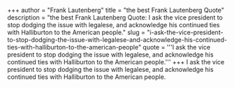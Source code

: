 +++
author = "Frank Lautenberg"
title = "the best Frank Lautenberg Quote"
description = "the best Frank Lautenberg Quote: I ask the vice president to stop dodging the issue with legalese, and acknowledge his continued ties with Halliburton to the American people."
slug = "i-ask-the-vice-president-to-stop-dodging-the-issue-with-legalese-and-acknowledge-his-continued-ties-with-halliburton-to-the-american-people"
quote = '''I ask the vice president to stop dodging the issue with legalese, and acknowledge his continued ties with Halliburton to the American people.'''
+++
I ask the vice president to stop dodging the issue with legalese, and acknowledge his continued ties with Halliburton to the American people.
